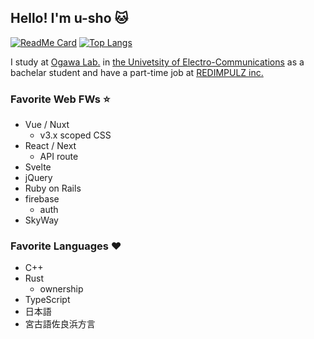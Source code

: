 <!--
![welcome](https://place-hold.it/200x100/111/17d339/fff.png&text=Welcome!&bold&italic&fontsize=20)
-->

## Hello!  I'm u-sho :cat:

[![ReadMe Card](https://github-readme-stats.vercel.app/api?username=u-sho&show_icons=true&theme=dracula)](https://github.com/anuraghazra/github-readme-stats) [![Top Langs](https://github-readme-stats.vercel.app/api/top-langs/?username=u-sho&layout=compact&theme=dracula)](https://github.com/anuraghazra/github-readme-stats)

I study at [Ogawa Lab.](http://www.quest.lab.uec.ac.jp/index.html) in [the Univetsity of Electro-Communications](https://www.uec.ac.jp/) as a bachelar student and have a part-time job at [REDIMPULZ inc.](https://redimpulz.com/)

### Favorite Web FWs :star:

- Vue / Nuxt
    - v3.x scoped CSS
- React / Next
    - API route
- Svelte
- jQuery
- Ruby on Rails
- firebase
    - auth
- SkyWay

### Favorite Languages :heart: 

- C++
- Rust
    - ownership 
- TypeScript
- 日本語
- 宮古語佐良浜方言
